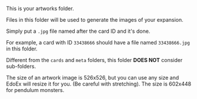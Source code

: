 This is your artworks folder.

Files in this folder will be used to generate the images of your expansion.

Simply put a `.jpg` file named after the card ID and it's done.

For example, a card with ID `33438666` should have a file named `33438666.jpg` in this folder.

Different from the `cards` and `meta` folders, this folder **DOES NOT** consider sub-folders.

The size of an artwork image is 526x526, but you can use any size and EdoEx will resize it for you. (Be careful with stretching). The size is 602x448 for pendulum monsters.
